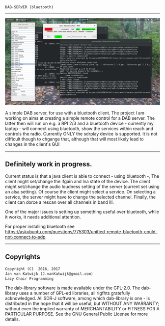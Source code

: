 
	DAB-SERVER (bluetooth)

---------------------------------------------------------------------

![java client for dab server](/java-client.png?raw=true)

A simple DAB server, for use with a bluetooth client.
The project I am working on aims at creating a simple remote control for
a DAB server. The latter then will run on e.g. a RPI 2/3 and a bluetooth
device - currently my laptop - will connect using bluetooth, show the
services within reach and controls the radio.
Currently ONLY the sdrplay device is supported. It is not difficult though
to chgange that, although that will most likely lead to changes in the client's
GUI


-------------------------------------------------------------------------
 Definitely work in progress.
--------------------------------------------------------------------------

Current status is that a java client is able to connect - using bluetooth -,
The client might set/change the ifgain and lna state of the device.
The client might set/change the audio loudness setting of the server
(current set using an alsa setting). Of course the client might select
a service. On selecting a service, the server might have to change the
selected channel.
Finally, the client can dorce a rescan over all channels in band III.

One of the major issues is setting up something useful over bluetooth,
while it works, it needs additional attention.

For proper installing bluetooth see 
	https://askubuntu.com/questions/775303/unified-remote-bluetooth-could-not-connect-to-sdp


-------------------------------------------------------------------------
Copyrights
-------------------------------------------------------------------------
	
	Copyright (C)  2016, 2017
	Jan van Katwijk (J.vanKatwijk@gmail.com)
	Lazy Chair Programming

The dab-library software is made available under the GPL-2.0. The dab-library uses a number of GPL-ed libraries, all
rigfhts gratefully acknowledged.
All SDR-J software, among which dab-library is one - is distributed in the hope that it will be useful, but WITHOUT ANY WARRANTY; without even the implied warranty of MERCHANTABILITY or FITNESS FOR A PARTICULAR PURPOSE.  See the 	GNU General Public License for more details.


